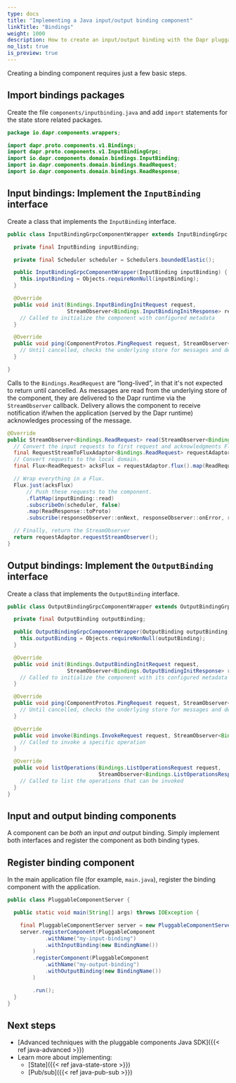 ```yaml
---
type: docs
title: "Implementing a Java input/output binding component"
linkTitle: "Bindings"
weight: 1000
description: How to create an input/output binding with the Dapr pluggable components Java SDK
no_list: true
is_preview: true
---
```


Creating a binding component requires just a few basic steps.

## Import bindings packages

Create the file `components/inputbinding.java` and add `import` statements for the state store related packages.

```java
package io.dapr.components.wrappers;

import dapr.proto.components.v1.Bindings;
import dapr.proto.components.v1.InputBindingGrpc;
import io.dapr.components.domain.bindings.InputBinding;
import io.dapr.components.domain.bindings.ReadRequest;
import io.dapr.components.domain.bindings.ReadResponse;
```

## Input bindings: Implement the `InputBinding` interface

Create a class that implements the `InputBinding` interface.

```java
public class InputBindingGrpcComponentWrapper extends InputBindingGrpc.InputBindingImplBase {

  private final InputBinding inputBinding;

  private final Scheduler scheduler = Schedulers.boundedElastic();

  public InputBindingGrpcComponentWrapper(InputBinding inputBinding) {
    this.inputBinding = Objects.requireNonNull(inputBinding);
  }

  @Override
  public void init(Bindings.InputBindingInitRequest request,
                   StreamObserver<Bindings.InputBindingInitResponse> responseObserver) {
    // Called to initialize the component with configured metadata
  }

  @Override
  public void ping(ComponentProtos.PingRequest request, StreamObserver<ComponentProtos.PingResponse> responseObserver) {
    // Until cancelled, checks the underlying store for messages and delivers them to the Dapr runtime
  }

}
```

Calls to the `Bindings.ReadRequest` are “long-lived”, in that it's not expected to return until cancelled. As messages are read from the underlying store of the component, they are delivered to the Dapr runtime via the `StreamObserver` callback. Delivery allows the component to receive notification if/when the application (served by the Dapr runtime) acknowledges processing of the message.

```java
@Override
public StreamObserver<Bindings.ReadRequest> read(StreamObserver<Bindings.ReadResponse> responseObserver) {
  // Convert the input requests to first request and acknowledgments Flux
  final RequestStreamToFluxAdaptor<Bindings.ReadRequest> requestAdaptor = new RequestStreamToFluxAdaptor<>();
  // Convert requests to the local domain.
  final Flux<ReadRequest> acksFlux = requestAdaptor.flux().map(ReadRequest::fromProto);

  // Wrap everything in a Flux. 
  Flux.just(acksFlux)
      // Push these requests to the component.
      .flatMap(inputBinding::read)
      .subscribeOn(scheduler, false)
      .map(ReadResponse::toProto)
      .subscribe(responseObserver::onNext, responseObserver::onError, responseObserver::onCompleted);

  // Finally, return the StreamObserver
  return requestAdaptor.requestStreamObserver();
}
```

## Output bindings: Implement the `OutputBinding` interface

Create a class that implements the `OutputBinding` interface.

```java
public class OutputBindingGrpcComponentWrapper extends OutputBindingGrpc.OutputBindingImplBase {

  private final OutputBinding outputBinding;

  public OutputBindingGrpcComponentWrapper(OutputBinding outputBinding) {
    this.outputBinding = Objects.requireNonNull(outputBinding);
  }

  @Override
  public void init(Bindings.OutputBindingInitRequest request,
                   StreamObserver<Bindings.OutputBindingInitResponse> responseObserver) {
    // Called to initialize the component with its configured metadata
  }

  @Override
  public void ping(ComponentProtos.PingRequest request, StreamObserver<ComponentProtos.PingResponse> responseObserver) {
    // Until cancelled, checks the underlying store for messages and delivers them to the Dapr runtime
  }

  @Override
  public void invoke(Bindings.InvokeRequest request, StreamObserver<Bindings.InvokeResponse> responseObserver) {
    // Called to invoke a specific operation
  }

  @Override
  public void listOperations(Bindings.ListOperationsRequest request,
                             StreamObserver<Bindings.ListOperationsResponse> responseObserver) {
    // Called to list the operations that can be invoked
  }
}
```

## Input and output binding components

A component can be _both_ an input _and_ output binding. Simply implement both interfaces and register the component as both binding types.

## Register binding component

In the main application file (for example, `main.java`), register the binding component with the application.

```java
public class PluggableComponentServer {

  public static void main(String[] args) throws IOException {

    final PluggableComponentServer server = new PluggableComponentServer();
    server.registerComponent(PluggableComponent
            .withName("my-input-binding")
            .withInputBinding(new BindingName())
        )
        .registerComponent(PluggableComponent
            .withName("my-output-binding")
            .withOutputBinding(new BindingName())
        )

        .run();
  }
}

```

## Next steps
- [Advanced techniques with the pluggable components Java SDK]({{< ref java-advanced >}})
- Learn more about implementing:
  - [State]({{< ref java-state-store >}})
  - [Pub/sub]({{< ref java-pub-sub >}})